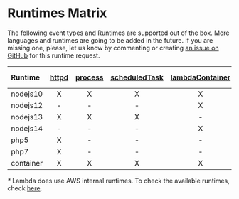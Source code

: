 # Runtimes Matrix

The following event types and Runtimes are supported out of the box. More languages and runtimes are going to be added in the future. If you are missing one, please, let us know by commenting or creating [an issue on GitHub](https://github.com/Hybridless/hybridless/issues) for this runtime request.

| **Runtime** | [httpd](../../api-reference/function-reference/function-type-httpd.md) | [process](../../api-reference/function-reference/function-type-process.md) | [scheduledTask](../../api-reference/function-reference/function-type-scheduledtask.md) | [lambdaContainer](../../api-reference/function-reference/function-type-lambdacontainer.md) | [lambda](../../api-reference/function-reference/function-type-lambda.md) \* |
| :--- | :---: | :---: | :---: | :---: | :---: |
| nodejs10 | X | X | X | X | - |
| nodejs12 | - | - | - | X | - |
| nodejs13 | X | X | X | - | - |
| nodejs14 | - | - | - | X | - |
| php5 | X | - | - | - | - |
| php7 | X | - | - | - | - |
| container | X | X | X | X | - |

 _\*_ Lambda does use AWS internal runtimes. To check the available runtimes, check [here](https://docs.aws.amazon.com/lambda/latest/dg/lambda-runtimes.html).

### 

